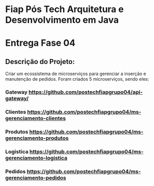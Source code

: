 # Fiap Pós Tech  Arquitetura e Desenvolvimento em Java

# Entrega Fase 04

## Descrição do Projeto:

Criar um ecossistema de microserviços para gerenciar a inserção e manutenção de pedidos. Foram criados 5 microserviços, sendo eles:

### Gateway https://github.com/postechfiapgrupo04/api-gateway/
### Clientes https://github.com/postechfiapgrupo04/ms-gerenciamento-clientes
### Produtos https://github.com/postechfiapgrupo04/ms-gerenciamento-produtos
### Logistica https://github.com/postechfiapgrupo04/ms-gerenciamento-logistica
### Pedidos https://github.com/postechfiapgrupo04/ms-gerenciamento-pedidos

